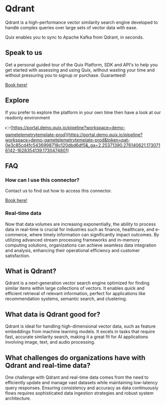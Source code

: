 <!--[tech-name]-->
# Qdrant

<!--[blurb-about-tech]-->
Qdrant is a high-performance vector similarity search engine developed to handle complex queries over large sets of vector data with ease.

Quix enables you to sync to Apache Kafka <span id="to_or_from">from</span> <span id="techname">Qdrant</span>, in seconds.

## Speak to us

Get a personal guided tour of the Quix Platform, SDK and API's to help you get started with assessing and using Quix, without wasting your time and without pressuring you to signup or purchase. Guaranteed!

[Book here!](https://quix.io/book-a-demo)


## Explore

If you prefer to explore the platform in your own time then have a look at our readonly environment

👉[https://portal.demo.quix.io/pipeline?workspace=demo-gametelemetrytemplate-prod](https://portal.demo.quix.io/pipeline?workspace=demo-gametelemetrytemplate-prod&token=pat-0e3c85cd4fc5436998718c120dbd6df5&_ga=2.25371390.276140621.1730716142-1628354139.1730474801)


## FAQ 

### How can I use this connector?

Contact us to find out how to access this connector.

[Book here!](https://quix.io/book-a-demo)

### Real-time data

Now that data volumes are increasing exponentially, the ability to process data in real-time is crucial for industries such as finance, healthcare, and e-commerce, where timely information can significantly impact outcomes. By utilizing advanced stream processing frameworks and in-memory computing solutions, organizations can achieve seamless data integration and analysis, enhancing their operational efficiency and customer satisfaction.

## What is <span id="techname">Qdrant</span>?

<!--[tech-seo-text]-->
Qdrant is a next-generation vector search engine optimized for finding similar items within large collections of vectors. It enables quick and efficient retrieval of relevant information, perfect for applications like recommendation systems, semantic search, and clustering.

## What data is <span id="techname">Qdrant</span> good for?

<!--[tech-data-seo-text]-->
Qdrant is ideal for handling high-dimensional vector data, such as feature embeddings from machine learning models. It excels in tasks that require fast, accurate similarity search, making it a great fit for AI applications involving image, text, and audio processing.

## What challenges do organizations have with <span id="techname">Qdrant</span> and real-time data?

<!--[tech-challenges-seo-text]-->
One challenge with Qdrant and real-time data comes from the need to efficiently update and manage vast datasets while maintaining low-latency query responses. Ensuring consistency and accuracy as data continuously flows requires sophisticated data ingestion strategies and robust system architecture.